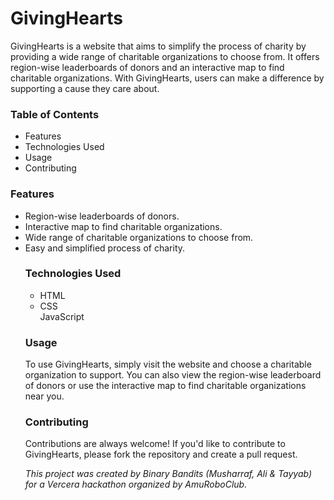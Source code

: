 # GivingHearts
<p>GivingHearts is a website that aims to simplify the process of charity by providing a wide range of charitable organizations to choose from. It offers region-wise leaderboards of donors and an interactive map to find charitable organizations. With GivingHearts, users can make a difference by supporting a cause they care about.</p>

<h3>Table of Contents</h3>
<ul>
<li>Features</li>
<li>Technologies Used</li>
<li>Usage</li>
<li>Contributing</li>
</ul>

<h3>Features</h3>
<ul>
<li>Region-wise leaderboards of donors.</li>
<li>Interactive map to find charitable organizations.</li>
<li>Wide range of charitable organizations to choose from.</li>
<li>Easy and simplified process of charity.</li>

<h3>Technologies Used</h3>
<ul>
<li>HTML</li>
<li>CSS</li>
</li>JavaScript</li>
</ul>

<h3>Usage</h3>
<p>To use GivingHearts, simply visit the website and choose a charitable organization to support. You can also view the region-wise leaderboard of donors or use the interactive map to find charitable organizations near you.</p>

<h3>Contributing</h3>
<p>Contributions are always welcome! If you'd like to contribute to GivingHearts, please fork the repository and create a pull request.</p>

<p><em>This project was created by Binary Bandits (Musharraf, Ali & Tayyab) for a Vercera hackathon organized by AmuRoboClub.</em></p>